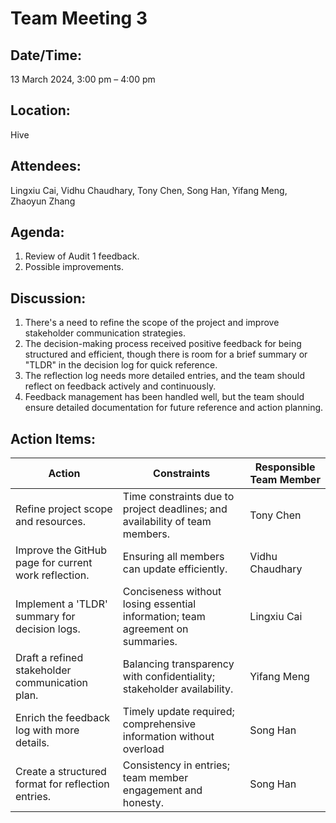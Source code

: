 # **Team Meeting 3**

## **Date/Time:** 

13 March 2024, 3:00 pm – 4:00 pm

## **Location:** 

Hive

## **Attendees:** 

Lingxiu Cai, Vidhu Chaudhary, Tony Chen, Song Han, Yifang Meng, Zhaoyun Zhang

## **Agenda:** 
1. Review of Audit 1 feedback. 
2. Possible improvements.

## **Discussion:**
1. There's a need to refine the scope of the project and improve stakeholder communication strategies. 
2. The decision-making process received positive feedback for being structured and efficient, though there is room for a brief summary or "TLDR" in the decision log for quick reference.
3. The reflection log needs more detailed entries, and the team should reflect on feedback actively and continuously.
4. Feedback management has been handled well, but the team should ensure detailed documentation for future reference and action planning.

## **Action Items:**
| **Action** | **Constraints** | **Responsible Team Member** |
| --- | --- | --- |
| Refine project scope and resources. | Time constraints due to project deadlines; and availability of team members. | Tony Chen |
| Improve the GitHub page for current work reflection. | Ensuring all members can update efficiently. | Vidhu Chaudhary |
| Implement a 'TLDR' summary for decision logs. | Conciseness without losing essential information; team agreement on summaries. | Lingxiu Cai |
| Draft a refined stakeholder communication plan. | Balancing transparency with confidentiality; stakeholder availability. | Yifang Meng |
| Enrich the feedback log with more details. | Timely update required; comprehensive information without overload | Song Han |
| Create a structured format for reflection entries. | Consistency in entries; team member engagement and honesty. | Song Han |
